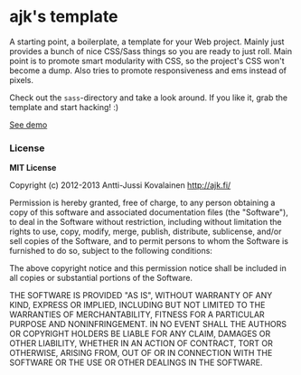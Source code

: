 ajk's template
==============

A starting point, a boilerplate, a template for your Web project. Mainly just provides a bunch of nice CSS/Sass things so you are ready to just roll. Main point is to promote smart modularity with CSS, so the project's CSS won't become a dump. Also tries to promote responsiveness and ems instead of pixels.

Check out the `sass`-directory and take a look around. If you like it, grab the template and start hacking! :)

[See demo](http://darep.github.com/ajk-s-template/)

### License

**MIT License**

Copyright (c) 2012-2013 Antti-Jussi Kovalainen
http://ajk.fi/

Permission is hereby granted, free of charge, to any person obtaining
a copy of this software and associated documentation files (the
"Software"), to deal in the Software without restriction, including
without limitation the rights to use, copy, modify, merge, publish,
distribute, sublicense, and/or sell copies of the Software, and to
permit persons to whom the Software is furnished to do so, subject to
the following conditions:

The above copyright notice and this permission notice shall be
included in all copies or substantial portions of the Software.

THE SOFTWARE IS PROVIDED "AS IS", WITHOUT WARRANTY OF ANY KIND,
EXPRESS OR IMPLIED, INCLUDING BUT NOT LIMITED TO THE WARRANTIES OF
MERCHANTABILITY, FITNESS FOR A PARTICULAR PURPOSE AND
NONINFRINGEMENT. IN NO EVENT SHALL THE AUTHORS OR COPYRIGHT HOLDERS BE
LIABLE FOR ANY CLAIM, DAMAGES OR OTHER LIABILITY, WHETHER IN AN ACTION
OF CONTRACT, TORT OR OTHERWISE, ARISING FROM, OUT OF OR IN CONNECTION
WITH THE SOFTWARE OR THE USE OR OTHER DEALINGS IN THE SOFTWARE.
